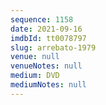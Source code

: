 ```yaml
---
sequence: 1158
date: 2021-09-16
imdbId: tt0078797
slug: arrebato-1979
venue: null
venueNotes: null
medium: DVD
mediumNotes: null
---
```

